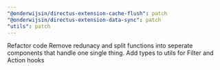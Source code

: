 ```yaml
---
"@onderwijsin/directus-extension-cache-flush": patch
"@onderwijsin/directus-extension-data-sync": patch
"utils": patch
---
```


Refactor code
Remove redunacy and split functions into seperate components that handle one single thing. Add types to utils for Filter and Action hooks
